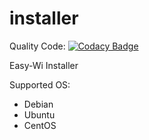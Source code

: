# installer

Quality Code: [![Codacy Badge](https://api.codacy.com/project/badge/Grade/4ace942a9e3f4c5995bd5440b7dac3f0)](https://www.codacy.com/app/easy-wi/installer?utm_source=github.com&utm_medium=referral&utm_content=easy-wi/installer&utm_campaign=badger)

Easy-Wi Installer

Supported OS:
  - Debian
  - Ubuntu
  - CentOS
